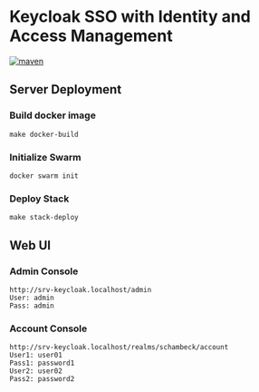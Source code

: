# Keycloak SSO with Identity and Access Management
[![maven](https://github.com/schambeck/srv-keycloak/actions/workflows/docker-image.yml/badge.svg)](https://github.com/schambeck/srv-keycloak/actions/workflows/maven.yml)

## Server Deployment

### Build docker image

    make docker-build

### Initialize Swarm

    docker swarm init

### Deploy Stack

    make stack-deploy

## Web UI

### Admin Console

    http://srv-keycloak.localhost/admin
    User: admin
    Pass: admin

### Account Console

    http://srv-keycloak.localhost/realms/schambeck/account
    User1: user01
    Pass1: password1
    User2: user02
    Pass2: password2
